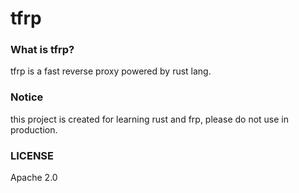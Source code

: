 # tfrp

### What is tfrp?
tfrp is a fast reverse proxy powered by rust lang.

### Notice
this project is created for learning rust and frp, please do not use in production.

### LICENSE
Apache 2.0

